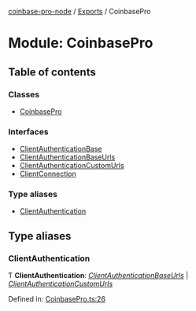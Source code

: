[coinbase-pro-node](../README.md) / [Exports](../modules.md) / CoinbasePro

# Module: CoinbasePro

## Table of contents

### Classes

- [CoinbasePro](../classes/coinbasepro.coinbasepro-1.md)

### Interfaces

- [ClientAuthenticationBase](../interfaces/coinbasepro.clientauthenticationbase.md)
- [ClientAuthenticationBaseUrls](../interfaces/coinbasepro.clientauthenticationbaseurls.md)
- [ClientAuthenticationCustomUrls](../interfaces/coinbasepro.clientauthenticationcustomurls.md)
- [ClientConnection](../interfaces/coinbasepro.clientconnection.md)

### Type aliases

- [ClientAuthentication](coinbasepro.md#clientauthentication)

## Type aliases

### ClientAuthentication

Ƭ **ClientAuthentication**: [*ClientAuthenticationBaseUrls*](../interfaces/coinbasepro.clientauthenticationbaseurls.md) \| [*ClientAuthenticationCustomUrls*](../interfaces/coinbasepro.clientauthenticationcustomurls.md)

Defined in: [CoinbasePro.ts:26](https://github.com/bennycode/coinbase-pro-node/blob/760c258/src/CoinbasePro.ts#L26)

